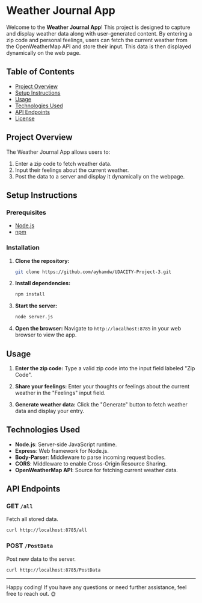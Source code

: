 # Weather Journal App

Welcome to the **Weather Journal App**! This project is designed to capture and display weather data along with user-generated content. By entering a zip code and personal feelings, users can fetch the current weather from the OpenWeatherMap API and store their input. This data is then displayed dynamically on the web page.

## Table of Contents

- [Project Overview](#project-overview)
- [Setup Instructions](#setup-instructions)
- [Usage](#usage)
- [Technologies Used](#technologies-used)
- [API Endpoints](#api-endpoints)
- [License](#license)

## Project Overview

The Weather Journal App allows users to:

1. Enter a zip code to fetch weather data.
2. Input their feelings about the current weather.
3. Post the data to a server and display it dynamically on the webpage.

## Setup Instructions

### Prerequisites

- [Node.js](https://nodejs.org/)
- [npm](https://www.npmjs.com/)

### Installation

1. **Clone the repository:**

   ```bash
   git clone https://github.com/ayhamdw/UDACITY-Project-3.git
   ```

2. **Install dependencies:**

   ```bash
   npm install
   ```

3. **Start the server:**

   ```bash
   node server.js
   ```

4. **Open the browser:**
   Navigate to `http://localhost:8785` in your web browser to view the app.

## Usage

1. **Enter the zip code:**
   Type a valid zip code into the input field labeled "Zip Code".

2. **Share your feelings:**
   Enter your thoughts or feelings about the current weather in the "Feelings" input field.

3. **Generate weather data:**
   Click the "Generate" button to fetch weather data and display your entry.

## Technologies Used

- **Node.js**: Server-side JavaScript runtime.
- **Express**: Web framework for Node.js.
- **Body-Parser**: Middleware to parse incoming request bodies.
- **CORS**: Middleware to enable Cross-Origin Resource Sharing.
- **OpenWeatherMap API**: Source for fetching current weather data.

## API Endpoints

### GET `/all`

Fetch all stored data.

```bash
curl http://localhost:8785/all
```

### POST `/PostData`

Post new data to the server.

```bash
curl http://localhost:8785/PostData
```

---

Happy coding! If you have any questions or need further assistance, feel free to reach out. 🌞
